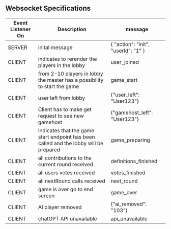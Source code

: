 ## Websocket Specifications

| Event Listener On | Description                                                                           | message                             |
|-------------------|---------------------------------------------------------------------------------------|-------------------------------------|
| SERVER            | inital message                                                                        | { "action": "init", "userId": "1" } |
| CLIENT            | indicates to rerender the players in the lobby                                        | user_joined                         |
| CLIENT            | from 2-10 players in lobby the master has a possibility to start the game             | game_start                          |
| CLIENT            | user left from lobby                                                                  | {"user_left": "User123"}            |
| CLIENT            | Client has to make get request to see new gamehost                                    | {"gamehost_left": "User123"}        |
| CLIENT            | indicates that the game start endpoint has been called and the lobby will be prepared | game_preparing                      |
| CLIENT            | all contributions to the current round received                                       | definitions_finished                |
| CLIENT            | all users votes received                                                              | votes_finished                      |
| CLIENT            | all nextRound calls received                                                          | next_round                          |
| CLIENT            | game is over go to end screen                                                         | game_over                           |     
| CLIENT            | AI player removed                                                                     | {"ai_removed": "103"}               |
| CLIENT            | chatGPT API unavailable                                                               | api_unavailable                     |     
